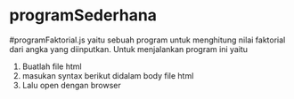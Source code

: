 # programSederhana
#programFaktorial.js yaitu sebuah program untuk menghitung nilai faktorial dari angka yang diinputkan. Untuk menjalankan program ini yaitu 
  1. Buatlah file html
  2. masukan syntax berikut didalam body file html <script src="programFaktorial.js"></script>
  3. Lalu open dengan browser
